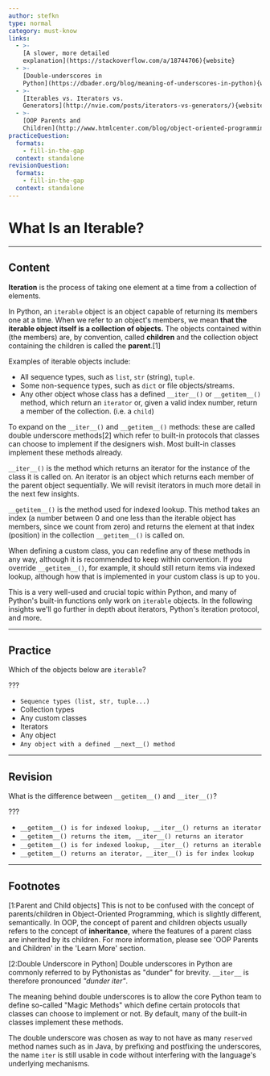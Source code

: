 ```yaml
---
author: stefkn
type: normal
category: must-know
links:
  - >-
    [A slower, more detailed
    explanation](https://stackoverflow.com/a/18744706){website}
  - >-
    [Double-underscores in
    Python](https://dbader.org/blog/meaning-of-underscores-in-python){website}
  - >-
    [Iterables vs. Iterators vs.
    Generators](http://nvie.com/posts/iterators-vs-generators/){website}
  - >-
    [OOP Parents and
    Children](http://www.htmlcenter.com/blog/object-oriented-programming-parents-and-children/){website}
practiceQuestion:
  formats:
    - fill-in-the-gap
  context: standalone
revisionQuestion:
  formats:
    - fill-in-the-gap
  context: standalone
---
```


# What Is an Iterable?


---

## Content

**Iteration** is the process of taking one element at a time from a collection of elements.

In Python, an `iterable` object is an object capable of returning its members one at a time. When we refer to an object's members, we mean **that the iterable object itself is a collection of objects.** The objects contained within (the members) are, by convention, called **children** and the collection object containing the children is called the **parent**.[1]

Examples of iterable objects include:

- All sequence types, such as `list`, `str` (string), `tuple`.
- Some non-sequence types, such as `dict` or file objects/streams.
- Any other object whose class has a defined `__iter__()` or `__getitem__()` method, which return an `iterator` or, given a valid index number, return a member of the collection. (i.e. a `child`)

To expand on the `__iter__()` and `__getitem__()` methods: these are called double underscore methods[2] which refer to built-in protocols that classes can choose to implement if the designers wish. Most built-in classes implement these methods already.

`__iter__()` is the method which returns an iterator for the instance of the class it is called on. An iterator is an object which returns each member of the parent object sequentially. We will revisit iterators in much more detail in the next few insights.

`__getitem__()` is the method used for indexed lookup. This method takes an index (a number between 0 and one less than the iterable object has members, since we count from zero) and returns the element at that index (position) in the collection `__getitem__()` is called on.

When defining a custom class, you can redefine any of these methods in any way, although it is recommended to keep within convention. If you override `__getitem__()`, for example, it should still return items via indexed lookup, although how that is implemented in your custom class is up to you.

This is a very well-used and crucial topic within Python, and many of Python's built-in functions only work on `iterable` objects. In the following insights we'll go further in depth about iterators, Python's iteration protocol, and more.


---

## Practice

Which of the objects below are `iterable`?

???

- `Sequence types (list, str, tuple...)`
- Collection types
- Any custom classes
- Iterators
- Any object
- `Any object with a defined __next__() method`


---

## Revision

What is the difference between `__getitem__()` and `__iter__()`?

???

- `__getitem__() is for indexed lookup, __iter__() returns an iterator`
- `__getitem__() returns the item, __iter__() returns an iterator`
- `__getitem__() is for indexed lookup, __iter__() returns an iterable`
- `__getitem__() returns an iterator, __iter__() is for index lookup`


---

## Footnotes

[1:Parent and Child objects]
This is not to be confused with the concept of parents/children in Object-Oriented Programming, which is slightly different, semantically. In OOP, the concept of parent and children objects usually refers to the concept of **inheritance**, where the features of a parent class are inherited by its children. For more information, please see 'OOP Parents and Children' in the 'Learn More' section.

[2:Double Underscore in Python]
Double underscores in Python are commonly referred to by Pythonistas as "dunder" for brevity. `__iter__` is therefore pronounced *"dunder iter"*.

The meaning behind double underscores is to allow the core Python team to define so-called "Magic Methods" which define certain protocols that classes can choose to implement or not. By default, many of the built-in classes implement these methods.

The double underscore was chosen as way to not have as many `reserved` method names such as in Java, by prefixing and postfixing the underscores, the name `iter` is still usable in code without interfering with the language's underlying mechanisms.
 
